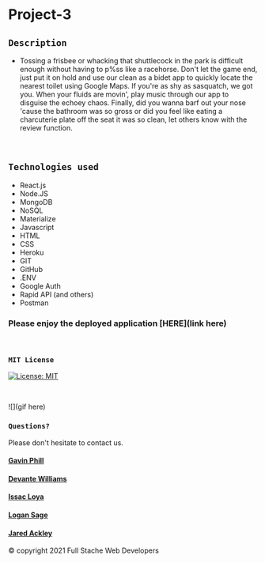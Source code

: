 # Project-3

## `Description`

* Tossing a frisbee or whacking that shuttlecock in the park is difficult enough without having to p%ss like a racehorse. Don't let the game end, just put it on hold and use our clean as a bidet app to quickly locate the nearest toilet using Google Maps. If you're as shy as sasquatch, we got you. When your fluids are movin', play music through our app to disguise the echoey chaos. Finally, did you wanna barf out your nose 'cause the bathroom was so gross or did you feel like eating a charcuterie plate off the seat it was so clean, let others know with the review function.  
<br>

## `Technologies used`

* React.js
* Node.JS
* MongoDB
* NoSQL
* Materialize
* Javascript
* HTML
* CSS
* Heroku
* GIT
* GitHub
* .ENV
* Google Auth
* Rapid API (and others)
* Postman


### Please enjoy the deployed application [HERE](link here)
<br>

### `MIT License`
[![License: MIT](https://img.shields.io/badge/License-MIT-yellow.svg)](https://opensource.org/licenses/MIT)

<br>

![](gif here)


### `Questions?`
Please don't hesitate to contact us.

#### [Gavin Phill](https://github.com/carpegavin)
#### [Devante Williams](https://github.com/Devante05)
#### [Issac Loya](https://github.com/misterloya)
#### [Logan Sage](https://github.com/sagelogan)
#### [Jared Ackley](https://github.com/jrod3323)

© copyright 2021 Full Stache Web Developers
